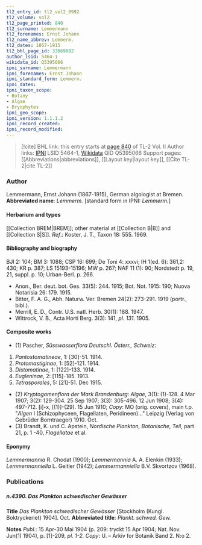 ```yaml
---
tl2_entry_id: tl2_vol2_0992
tl2_volume: vol2
tl2_page_printed: 840
tl2_surname: Lemmermann
tl2_forenames: Ernst Johann
tl2_name_abbrev: Lemmerm.
tl2_dates: 1867-1915
tl2_bhl_page_id: 33069082
author_lsid: 5464-1
wikidata_id: Q5395066
ipni_surname: Lemmermann
ipni_forenames: Ernst Johann
ipni_standard_form: Lemmerm.
ipni_dates: 
ipni_taxon_scope: 
- Botany
- Algae
- Bryophytes
ipni_geo_scope: 
ipni_version: 1.1.1.2
ipni_record_created: 
ipni_record_modified:
---
```


> [!cite] BHL link: this entry starts at [page 840](https://www.biodiversitylibrary.org/page/33069082) of TL-2 Vol. II
> Author links: [IPNI](https://www.ipni.org/a/5464-1) LSID 5464-1, [Wikidata](https://www.wikidata.org/wiki/Q5395066) QID Q5395066
> Support pages: [[Abbreviations|abbreviations]], [[Layout key|layout key]], [[Cite TL-2|cite TL-2]]

### Author

Lemmermann, Ernst Johann (1867-1915), German algologist at Bremen. 
**Abbreviated name**: *Lemmerm.* \[standard form in IPNI: *Lemmerm.*\]

#### Herbarium and types

[[Collection BREM|BREM]]; other material at [[Collection B|B]] and [[Collection S|S]].
*Ref*.: Koster, J. T., Taxon 18: 555. 1969.

#### Bibliography and biography

BJI 2: 104; BM 3: 1088; CSP 16: 699; De Toni 4: xxxvi; IH 1(ed. 6): 361,2: 430; KR p. 387; LS 15193-15196; MW p. 267; NAF 11 (1): 90; Nordstedt p. 19, 21, suppl. p. 10; Urban-Berl. p. 266.
- Anon., Ber. deut. bot. Ges. 33(5): 244. 1915; Bot. Not. 1915: 190; Nuova Notarisia 26: 179. 1915.
- Bitter, F. A. G., Abh. Naturw. Ver. Bremen 24(2): 273-291. 1919 (portr., bibl.).
- Merrill, E. D., Contr. U.S. natl. Herb. 30(1): 188. 1947.
- Wittrock, V. B., Acta Horti Berg. 3(3): 141, *pl. 131.* 1905.

#### Composite works

- (1) Pascher, *Süsswasserflora Deutschl. Österr., Schweiz*:
1. *Pantostomatineae*, 1: \[30\]-51. 1914.
2. *Protomastiginae*, 1: \[52\]-121. 1914.
3. *Distomatinae*, 1: \[122\]-133. 1914.
4. *Eugleninae*, 2: \[115\]-185. 1913.
5. *Tetrasporales*, 5: \[21\]-51. Dec 1915.
- (2) *Kryptogamenflora der Mark Brandenburg*: *Algae*, 3(1): (1)-128. 4 Mar 1907; 3(2): 129-304. 25 Sep 1907; 3(3): 305-496. 12 Jun 1908; 3(4): 497-712. \[i\]-x, \[(1)\]-(29). 15 Jun 1910; *Copy*: MO (orig. covers), main t.p. "*Algen* I (Schizophyceen, Flagellaten, Peridineen)..." Leipzig (Verlag von Gebrüder Borntraeger) 1910. Oct.
- (3) Brandt, K. und C. Apstein, *Nordische Plankton, Botanische, Teil*, part 21, p. 1 -40, *Flagellatae* et al.

#### Eponymy

*Lemmermannia* R. Chodat (1900); *Lemmermannia* A. A. Elenkin (1933); *Lemmermanniella* L. Geitler (1942); *Lemmermanniella* B.V. Skvortzov (1968).

### Publications

##### n.4390. Das Plankton schwedischer Gewässer

**Title**
*Das Plankton schwedischer Gewässer* \[Stockholm (Kungl. Boktryckeriet) 1904\]. Oct.
**Abbreviated title**: *Plankt. schwed. Gew.*

**Notes**
*Publ*.: 15 Apr-30 Mai 1904 (p. 209: tryckt 15 Apr 1904; Nat. Nov. Jun(1) 1904), p. \[1\]-209, *pl. 1-2. Copy*: U. – Arkiv for Botanik Band 2. N:o 2.


